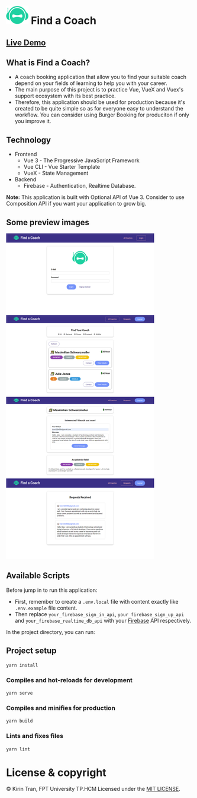 # <img src="./src/assets/images/logo.png" width="60" height="50" /> Find a Coach 

## [Live Demo](https://youtu.be/B2CjWKQFaiw)
## What is Find a Coach?
- A coach booking application that allow you to find your suitable coach depend on your fields of learning to help you with your career.
- The main purpose of this project is to practice Vue, VueX and Vuex's support ecosystem with its best practice.
- Therefore, this application should be used for production because it's created to be quite simple so as for everyone easy to understand the workflow.
You can consider using Burger Booking for produciton if only you improve it.

## Technology
- Frontend
  - Vue 3 - The Progressive JavaScript Framework
  - Vue CLI - Vue Starter Template
  - VueX - State Management
- Backend
  - Firebase - Authentication, Realtime Database.

**Note:** This application is built with Optional API of Vue 3. Consider to use Composition API if you want your application to grow big.

## Some preview images
<img src="./docs/images/auth-page.png" width="400" height="217" />&nbsp;<img src="./docs/images/coaches-list-page.png" width="400" height="217" />
<img src="./docs/images/contact-page.png" width="400" height="217" />&nbsp;<img src="./docs/images/requests-list-page.png" width="400" height="217" />

## Available Scripts
Before jump in to run this application:
- First, remember to create a `.env.local` file with content exactly like `.env.example` file content.
- Then replace  `your_firebase_sign_in_api`, `your_firebase_sign_up_api` and `your_firebase_realtime_db_api` with your  [Firebase](https://firebase.google.com/) API respectively.

In the project directory, you can run:

## Project setup
```
yarn install
```

### Compiles and hot-reloads for development
```
yarn serve
```

### Compiles and minifies for production
```
yarn build
```

### Lints and fixes files
```
yarn lint
```
# License & copyright

© Kirin Tran, FPT University TP.HCM
Licensed under the [MIT LICENSE](LICENSE).